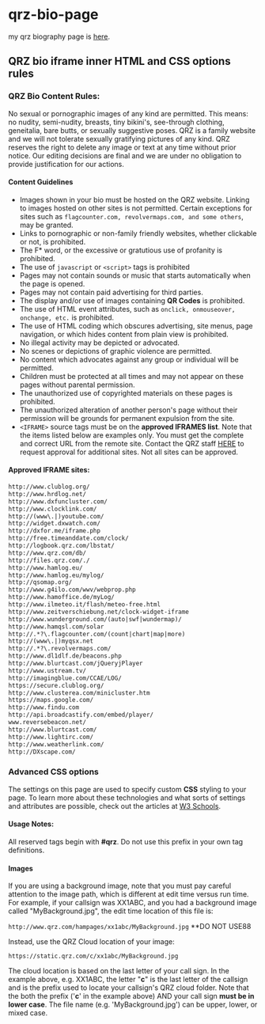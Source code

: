 # qrz-bio-page
my qrz biography page is [here](https://www.qrz.com/db/BG6LH#t_bio).

## QRZ bio iframe inner HTML and CSS options rules

### QRZ Bio Content Rules:

No sexual or pornographic images of any kind are permitted. This means: no nudity, semi-nudity, breasts, tiny bikini's, see-through clothing, geneitalia, bare butts, or sexually suggestive poses. QRZ is a family website and we will not tolerate sexually gratifying pictures of any kind. QRZ reserves the right to delete any image or text at any time without prior notice. Our editing decisions are final and we are under no obligation to provide justification for our actions.

#### Content Guidelines

- Images shown in your bio must be hosted on the QRZ website. Linking to images hosted on other sites is not permitted. Certain exceptions for sites such as `flagcounter.com, revolvermaps.com, and some others`, may be granted.
- Links to pornographic or non-family friendly websites, whether clickable or not, is prohibited.
- The F* word, or the excessive or gratutious use of profanity is prohibited.
- The use of `javascript` or `<script>` tags is prohibited
- Pages may not contain sounds or music that starts automatically when the page is opened.
- Pages may not contain paid advertising for third parties.
- The display and/or use of images containing **QR Codes** is prohibited.
- The use of HTML event attributes, such as `onclick, onmouseover, onchange, etc.` is prohibited.
- The use of HTML coding which obscures advertising, site menus, page navigation, or which hides content from plain view is prohibited.
- No illegal activity may be depicted or advocated.
- No scenes or depictions of graphic violence are permitted.
- No content which advocates against any group or individual will be permitted.
- Children must be protected at all times and may not appear on these pages without parental permission.
- The unauthorized use of copyrighted materials on these pages is prohibited.
- The unauthorized alteration of another person's page without their permission will be grounds for permanent expulsion from the site.
- `<IFRAME>` source tags must be on the **approved IFRAMES list**. Note that the items listed below are examples only. You must get the complete and correct URL from the remote site. Contact the QRZ staff [HERE](mailto:editor@qrz.com?subject=IFRAME%20request%20from%20BG6LH) to request approval for additional sites. Not all sites can be approved.

#### Approved IFRAME sites:
```txt
http://www.clublog.org/
http://www.hrdlog.net/
http://www.dxfuncluster.com/
http://www.clocklink.com/
http://(www\.|)youtube.com/
http://widget.dxwatch.com/
http://dxfor.me/iframe.php
http://free.timeanddate.com/clock/
http://logbook.qrz.com/lbstat/
http://www.qrz.com/db/
http://files.qrz.com/./
http://www.hamlog.eu/
http://www.hamlog.eu/mylog/
http://qsomap.org/
http://www.g4ilo.com/wwv/webprop.php
http://www.hamoffice.de/myLog/
http://www.ilmeteo.it/flash/meteo-free.html
http://www.zeitverschiebung.net/clock-widget-iframe
http://www.wunderground.com/(auto|swf|wundermap)/
http://www.hamqsl.com/solar
http://.*?\.flagcounter.com/(count|chart|map|more)
http://(www\.|)myqsx.net
http://.*?\.revolvermaps.com/
http://www.dl1dlf.de/beacons.php
http://www.blurtcast.com/jQueryjPlayer
http://www.ustream.tv/
http://imagingblue.com/CCAE/LOG/
https://secure.clublog.org/
http://www.clusterea.com/minicluster.htm
https://maps.google.com/
http://www.findu.com
http://api.broadcastify.com/embed/player/
www.reversebeacon.net/
http://www.blurtcast.com/
http://www.lightirc.com/
http://www.weatherlink.com/
http://DXscape.com/
```

### Advanced CSS options

The settings on this page are used to specify custom **CSS** styling to your page. To learn more about these technologies and what sorts of settings and attributes are possible, check out the articles at [W3 Schools](https://www.w3schools.com/css/default.asp).

#### Usage Notes: 

All reserved tags begin with **#qrz**. Do not use this prefix in your own tag definitions.

#### Images  
If you are using a background image, note that you must pay careful attention to the image path, which is different at edit time versus run time. For example, if your callsign was XX1ABC, and you had a background image called "MyBackground.jpg", the edit time location of this file is:

`http://www.qrz.com/hampages/xx1abc/MyBackground.jpg` **DO NOT USE88

Instead, use the QRZ Cloud location of your image:

`https://static.qrz.com/c/xx1abc/MyBackground.jpg`

The cloud location is based on the last letter of your call sign. In the example above, e.g. XX1ABC, the letter "**c**" is the last letter of the callsign and is the prefix used to locate your callsign's QRZ cloud folder. Note that the both the prefix ('**c**' in the example above) AND your call sign **must be in lower case**. The file name (e.g. 'MyBackground.jpg') can be upper, lower, or mixed case.

